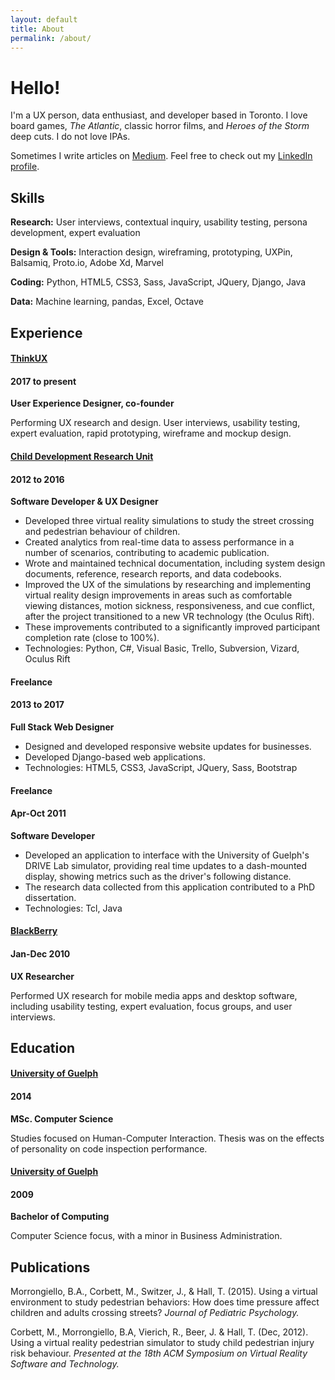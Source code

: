 ```yaml
---
layout: default
title: About
permalink: /about/
---
```


<div class="row justify-content-center">
  <div class="col-12 col-md-10 col-xl-8">
    <h1 class="headline p-b-30">Hello!</h1>
    <p>I'm a UX person, data enthusiast, and developer based in Toronto. I love board games, <em>The Atlantic</em>, classic horror films, and <em>Heroes of the Storm</em> deep cuts. I do not love IPAs.</p>
    <p>Sometimes I write articles on <a href="https://medium.com/@tjphall">Medium</a>. Feel free to check out my <a href="https://www.linkedin.com/in/tom-hall-55087288">LinkedIn profile</a>.</p>

<h2 class="p-t-10">Skills</h2>
<div class="resume-content">
  <p><strong>Research:</strong> User interviews, contextual inquiry, usability testing, persona development, expert evaluation</p>
  <p><strong>Design & Tools:</strong> Interaction design, wireframing, prototyping, UXPin, Balsamiq, Proto.io, Adobe Xd, Marvel</p>
  <p><strong>Coding:</strong> Python, HTML5, CSS3, Sass, JavaScript, JQuery, Django, Java</p>
  <p><strong>Data:</strong> Machine learning, pandas, Excel, Octave</p>
</div>

<h2>Experience</h2>
<div class="resume-content">
<h4 class="resume-title align-left"><a href="http://thinkux.ca">ThinkUX</a></h4>
<h4 class="resume-date align-right">2017 to present</h4>
<div class="clearfix"></div>
<strong>User Experience Designer, co-founder</strong>
<p>Performing UX research and design. User interviews, usability testing, expert evaluation, rapid prototyping, wireframe and mockup design.</p>
  
<h4 class="resume-title align-left"><a href="https://cdru.psychology.uoguelph.ca/cdru">Child Development Research Unit</a></h4> 
<h4 class="resume-date align-right">2012 to 2016</h4>
<div class="clearfix"></div>
<strong>Software Developer &amp; UX Designer</strong>
<ul>
  <li>Developed three virtual reality simulations to study the street crossing and pedestrian behaviour of children.</li>
  <li>Created analytics from real-time data to assess performance in a number of scenarios, contributing to academic publication.</li>
  <li>Wrote and maintained technical documentation, including system design documents, reference, research reports, and data codebooks.</li>
  <li>Improved the UX of the simulations by researching and implementing virtual reality design improvements in areas such as comfortable viewing distances, motion sickness, responsiveness, and cue conflict, after the project transitioned to a new VR technology (the Oculus Rift).</li>
  <li>These improvements contributed to a significantly improved participant completion rate (close to 100%).</li>
  <li>Technologies: Python, C#, Visual Basic, Trello, Subversion, Vizard, Oculus Rift</li>
</ul>
  
<h4 class="resume-title align-left">Freelance</h4>
<h4 class="resume-date align-right">2013 to 2017</h4>
<div class="clearfix"></div>
<strong>Full Stack Web Designer</strong>
<ul>
  <li>Designed and developed responsive website updates for businesses.</li>
  <li>Developed Django-based web applications.
  <li>Technologies: HTML5, CSS3, JavaScript, JQuery, Sass, Bootstrap
</ul>

<h4 class="resume-title align-left">Freelance</h4>
<h4 class="resume-date align-right">Apr-Oct 2011</h4>
<div class="clearfix"></div>
<strong>Software Developer</strong>
<ul>
  <li>Developed an application to interface with the University of Guelph's DRIVE Lab simulator, providing real time updates to a dash-mounted display, showing metrics such as the driver's following distance.</li>
  <li>The research data collected from this application contributed to a PhD dissertation.</li>
  <li>Technologies: Tcl, Java</li>
</ul>

<h4 class="resume-title align-left"><a href="http://ca.blackberry.com/home.html">BlackBerry</a></h4>
<h4 class="resume-date align-right">Jan-Dec 2010</h4>
<div class="clearfix"></div>
<strong>UX Researcher</strong>
<p>Performed UX research for mobile media apps and desktop software, including usability testing, expert evaluation, focus groups, and user interviews.</p>
</div>

<h2>Education</h2>
<div class="resume-content">
<h4 class="resume-title align-left"><a href="https://www.uoguelph.ca/">University of Guelph</a></h4>
<h4 class="resume-date align-right">2014</h4>
<div class="clearfix"></div>
<strong>MSc. Computer Science</strong>
<p>Studies focused on Human-Computer Interaction. Thesis was on the effects of personality on code inspection performance.</p>
<h4 class="resume-title align-left"><a href="https://www.uoguelph.ca/">University of Guelph</a></h4>
<h4 class="resume-date align-right">2009</h4>
<div class="clearfix"></div>
<strong>Bachelor of Computing</strong>
<p>Computer Science focus, with a minor in Business Administration.</p>
</div>

<h2>Publications</h2>
<div class="resume-content">
<p>Morrongiello, B.A., Corbett, M., Switzer, J., & Hall, T. (2015). Using a virtual environment to study pedestrian behaviors: How does time pressure affect children and adults crossing streets? <em>Journal of Pediatric Psychology.</em></p>
<p>Corbett, M., Morrongiello, B.A, Vierich, R., Beer, J. & Hall, T. (Dec, 2012). Using a virtual reality pedestrian simulator to study child pedestrian injury risk behaviour. <em>Presented at the 18th ACM Symposium on Virtual Reality Software and Technology.</em></p>
</div>

  </div>
</div>
